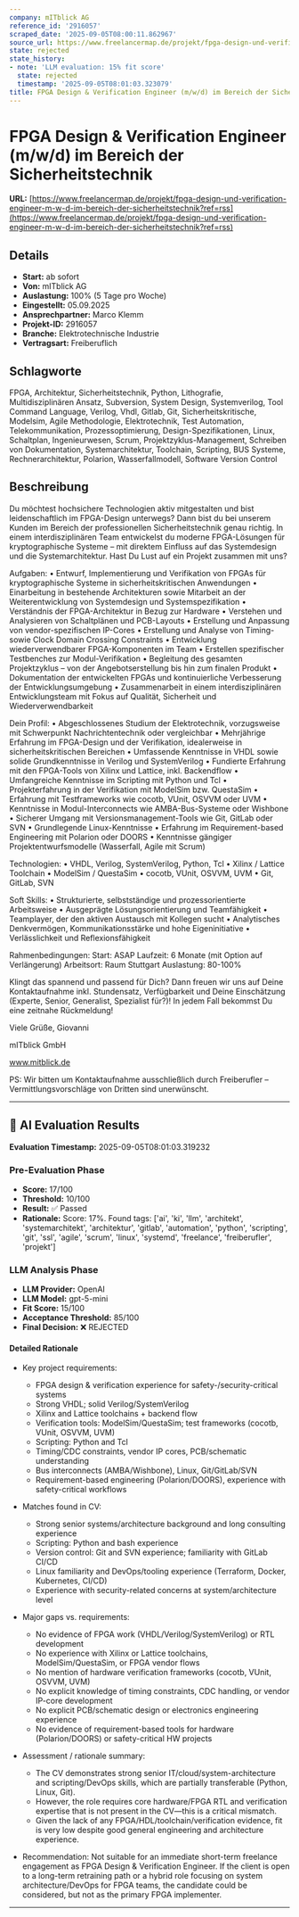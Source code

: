 ```yaml
---
company: mITblick AG
reference_id: '2916057'
scraped_date: '2025-09-05T08:00:11.862967'
source_url: https://www.freelancermap.de/projekt/fpga-design-und-verification-engineer-m-w-d-im-bereich-der-sicherheitstechnik?ref=rss
state: rejected
state_history:
- note: 'LLM evaluation: 15% fit score'
  state: rejected
  timestamp: '2025-09-05T08:01:03.323079'
title: FPGA Design & Verification Engineer (m/w/d) im Bereich der Sicherheitstechnik
---
```



# FPGA Design & Verification Engineer (m/w/d) im Bereich der Sicherheitstechnik
**URL:** [https://www.freelancermap.de/projekt/fpga-design-und-verification-engineer-m-w-d-im-bereich-der-sicherheitstechnik?ref=rss](https://www.freelancermap.de/projekt/fpga-design-und-verification-engineer-m-w-d-im-bereich-der-sicherheitstechnik?ref=rss)
## Details
- **Start:** ab sofort
- **Von:** mITblick AG
- **Auslastung:** 100% (5 Tage pro Woche)
- **Eingestellt:** 05.09.2025
- **Ansprechpartner:** Marco Klemm
- **Projekt-ID:** 2916057
- **Branche:** Elektrotechnische Industrie
- **Vertragsart:** Freiberuflich

## Schlagworte
FPGA, Architektur, Sicherheitstechnik, Python, Lithografie, Multidisziplinären Ansatz, Subversion, System Design, Systemverilog, Tool Command Language, Verilog, Vhdl, Gitlab, Git, Sicherheitskritische, Modelsim, Agile Methodologie, Elektrotechnik, Test Automation, Telekommunikation, Prozessoptimierung, Design-Spezifikationen, Linux, Schaltplan, Ingenieurwesen, Scrum, Projektzyklus-Management, Schreiben von Dokumentation, Systemarchitektur, Toolchain, Scripting, BUS Systeme, Rechnerarchitektur, Polarion, Wasserfallmodell, Software Version Control

## Beschreibung
Du möchtest hochsichere Technologien aktiv mitgestalten und bist leidenschaftlich im FPGA-Design unterwegs? Dann bist du bei unserem Kunden im Bereich der professionellen Sicherheitstechnik genau richtig.
In einem interdisziplinären Team entwickelst du moderne FPGA-Lösungen für kryptographische Systeme – mit direktem Einfluss auf das Systemdesign und die Systemarchitektur.
Hast Du Lust auf ein Projekt zusammen mit uns?

Aufgaben:
• Entwurf, Implementierung und Verifikation von FPGAs für kryptographische Systeme in sicherheitskritischen Anwendungen
• Einarbeitung in bestehende Architekturen sowie Mitarbeit an der Weiterentwicklung von Systemdesign und Systemspezifikation
• Verständnis der FPGA-Architektur in Bezug zur Hardware
• Verstehen und Analysieren von Schaltplänen und PCB-Layouts
• Erstellung und Anpassung von vendor-spezifischen IP-Cores
• Erstellung und Analyse von Timing- sowie Clock Domain Crossing Constraints
• Entwicklung wiederverwendbarer FPGA-Komponenten im Team
• Erstellen spezifischer Testbenches zur Modul-Verifikation
• Begleitung des gesamten Projektzyklus – von der Angebotserstellung bis hin zum finalen Produkt
• Dokumentation der entwickelten FPGAs und kontinuierliche Verbesserung der Entwicklungsumgebung
• Zusammenarbeit in einem interdisziplinären Entwicklungsteam mit Fokus auf Qualität, Sicherheit und Wiederverwendbarkeit

Dein Profil:
• Abgeschlossenes Studium der Elektrotechnik, vorzugsweise mit Schwerpunkt Nachrichtentechnik oder vergleichbar
• Mehrjährige Erfahrung im FPGA-Design und der Verifikation, idealerweise in sicherheitskritischen Bereichen
• Umfassende Kenntnisse in VHDL sowie solide Grundkenntnisse in Verilog und SystemVerilog
• Fundierte Erfahrung mit den FPGA-Tools von Xilinx und Lattice, inkl. Backendflow
• Umfangreiche Kenntnisse im Scripting mit Python und Tcl
• Projekterfahrung in der Verifikation mit ModelSim bzw. QuestaSim
• Erfahrung mit Testframeworks wie cocotb, VUnit, OSVVM oder UVM
• Kenntnisse in Modul-Interconnects wie AMBA-Bus-Systeme oder Wishbone
• Sicherer Umgang mit Versionsmanagement-Tools wie Git, GitLab oder SVN
• Grundlegende Linux-Kenntnisse
• Erfahrung im Requirement-based Engineering mit Polarion oder DOORS
• Kenntnisse gängiger Projektentwurfsmodelle (Wasserfall, Agile mit Scrum)

Technologien:
• VHDL, Verilog, SystemVerilog, Python, Tcl
• Xilinx / Lattice Toolchain
• ModelSim / QuestaSim
• cocotb, VUnit, OSVVM, UVM
• Git, GitLab, SVN

Soft Skills:
• Strukturierte, selbstständige und prozessorientierte Arbeitsweise
• Ausgeprägte Lösungsorientierung und Teamfähigkeit
• Teamplayer, der den aktiven Austausch mit Kollegen sucht
• Analytisches Denkvermögen, Kommunikationsstärke und hohe Eigeninitiative
• Verlässlichkeit und Reflexionsfähigkeit

Rahmenbedingungen:
Start: ASAP
Laufzeit: 6 Monate (mit Option auf Verlängerung)
Arbeitsort: Raum Stuttgart
Auslastung: 80-100%

Klingt das spannend und passend für Dich? Dann freuen wir uns auf Deine Kontaktaufnahme inkl. Stundensatz, Verfügbarkeit und Deine Einschätzung (Experte, Senior, Generalist, Spezialist für?)! In jedem Fall bekommst Du eine zeitnahe Rückmeldung!

Viele Grüße,
Giovanni

mITblick GmbH

www.mitblick.de

PS: Wir bitten um Kontaktaufnahme ausschließlich durch Freiberufler – Vermittlungsvorschläge von Dritten sind unerwünscht.

---

## 🤖 AI Evaluation Results

**Evaluation Timestamp:** 2025-09-05T08:01:03.319232

### Pre-Evaluation Phase
- **Score:** 17/100
- **Threshold:** 10/100
- **Result:** ✅ Passed
- **Rationale:** Score: 17%. Found tags: ['ai', 'ki', 'llm', 'architekt', 'systemarchitekt', 'architektur', 'gitlab', 'automation', 'python', 'scripting', 'git', 'ssl', 'agile', 'scrum', 'linux', 'systemd', 'freelance', 'freiberufler', 'projekt']

### LLM Analysis Phase
- **LLM Provider:** OpenAI
- **LLM Model:** gpt-5-mini
- **Fit Score:** 15/100
- **Acceptance Threshold:** 85/100
- **Final Decision:** ❌ REJECTED

#### Detailed Rationale
- Key project requirements:
  - FPGA design & verification experience for safety-/security-critical systems
  - Strong VHDL; solid Verilog/SystemVerilog
  - Xilinx and Lattice toolchains + backend flow
  - Verification tools: ModelSim/QuestaSim; test frameworks (cocotb, VUnit, OSVVM, UVM)
  - Scripting: Python and Tcl
  - Timing/CDC constraints, vendor IP cores, PCB/schematic understanding
  - Bus interconnects (AMBA/Wishbone), Linux, Git/GitLab/SVN
  - Requirement-based engineering (Polarion/DOORS), experience with safety-critical workflows

- Matches found in CV:
  - Strong senior systems/architecture background and long consulting experience
  - Scripting: Python and bash experience
  - Version control: Git and SVN experience; familiarity with GitLab CI/CD
  - Linux familiarity and DevOps/tooling experience (Terraform, Docker, Kubernetes, CI/CD)
  - Experience with security-related concerns at system/architecture level

- Major gaps vs. requirements:
  - No evidence of FPGA work (VHDL/Verilog/SystemVerilog) or RTL development
  - No experience with Xilinx or Lattice toolchains, ModelSim/QuestaSim, or FPGA vendor flows
  - No mention of hardware verification frameworks (cocotb, VUnit, OSVVM, UVM)
  - No explicit knowledge of timing constraints, CDC handling, or vendor IP-core development
  - No explicit PCB/schematic design or electronics engineering experience
  - No evidence of requirement-based tools for hardware (Polarion/DOORS) or safety-critical HW projects

- Assessment / rationale summary:
  - The CV demonstrates strong senior IT/cloud/system-architecture and scripting/DevOps skills, which are partially transferable (Python, Linux, Git).
  - However, the role requires core hardware/FPGA RTL and verification expertise that is not present in the CV—this is a critical mismatch.
  - Given the lack of any FPGA/HDL/toolchain/verification evidence, fit is very low despite good general engineering and architecture experience.

- Recommendation: Not suitable for an immediate short-term freelance engagement as FPGA Design & Verification Engineer. If the client is open to a long-term retraining path or a hybrid role focusing on system architecture/DevOps for FPGA teams, the candidate could be considered, but not as the primary FPGA implementer.

---
